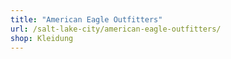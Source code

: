 ```yaml
---
title: "American Eagle Outfitters"
url: /salt-lake-city/american-eagle-outfitters/
shop: Kleidung
---
```

